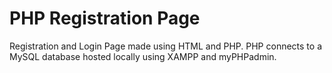 # PHP Registration Page

Registration and Login Page made using HTML and PHP. PHP connects to a MySQL database hosted locally using XAMPP and myPHPadmin.
